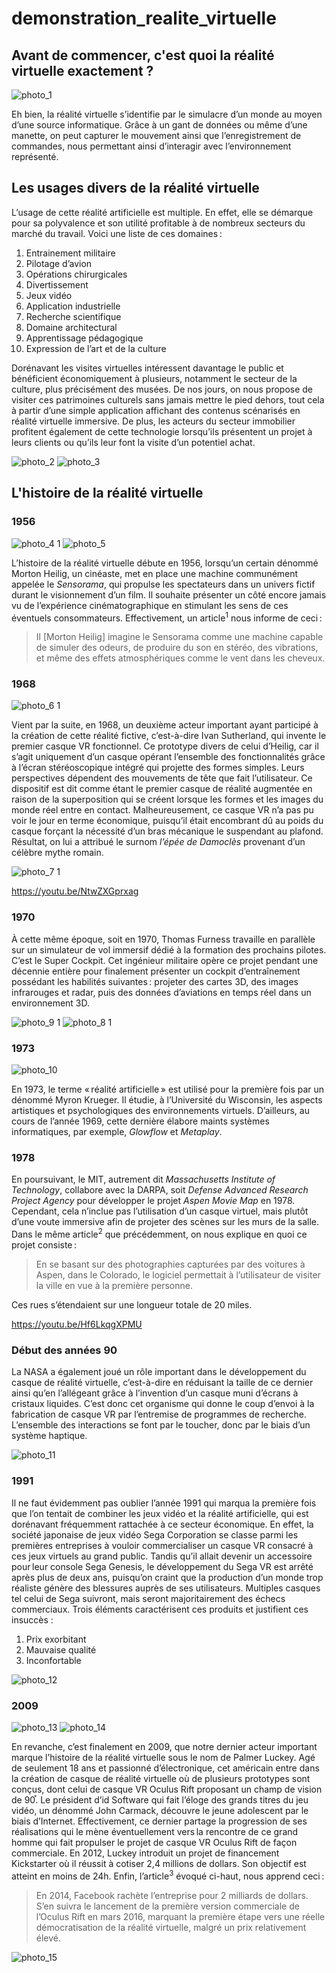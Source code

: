 # demonstration_realite_virtuelle
## Avant de commencer, c'est quoi la réalité virtuelle exactement ?
![photo_1](https://user-images.githubusercontent.com/93718179/144536909-e8ed5ce9-fcbc-4ad6-8ed7-3dca252d2d38.PNG)

Eh bien, la réalité virtuelle s’identifie par le simulacre d’un monde au moyen d’une source informatique. Grâce à un gant de données ou même d’une manette, on peut capturer le mouvement ainsi que l’enregistrement de commandes, nous permettant ainsi d’interagir avec l’environnement représenté.  

## Les usages divers de la réalité virtuelle 
L’usage de cette réalité artificielle est multiple. En effet, elle se démarque pour sa polyvalence et son utilité profitable à de nombreux secteurs du marché du travail. Voici une liste de ces domaines :

1. Entrainement militaire 
2. Pilotage d’avion 
3. Opérations chirurgicales 
4. Divertissement  
5. Jeux vidéo 
6. Application industrielle 
7. Recherche scientifique  
8. Domaine architectural 
9. Apprentissage pédagogique 
10. Expression de l’art et de la culture  

Dorénavant les visites virtuelles intéressent davantage le public et bénéficient économiquement à plusieurs, notamment le secteur de la culture, plus précisément des musées. De nos jours, on nous propose de visiter ces patrimoines culturels sans jamais mettre le pied dehors, tout cela à partir d’une simple application affichant des contenus scénarisés en réalité virtuelle immersive. De plus, les acteurs du secteur immobilier profitent également de cette technologie lorsqu’ils présentent un projet à leurs clients ou qu’ils leur font la visite d’un potentiel achat.  

![photo_2](https://user-images.githubusercontent.com/93718179/144538060-29fea85e-f910-4d4b-ae03-7c8e156389d3.PNG)
![photo_3](https://user-images.githubusercontent.com/93718179/144538072-339784fb-6944-49a6-9a3e-3037c9f1d5d7.PNG)

## L'histoire de la réalité virtuelle
### 1956
![photo_4 1](https://user-images.githubusercontent.com/93718179/144544179-7d9baf9c-f4ad-4116-879c-6a0e19b4663f.PNG)
![photo_5](https://user-images.githubusercontent.com/93718179/144541655-15178dfb-d363-4d66-9916-8f3b1a797c25.PNG)

L’histoire de la réalité virtuelle débute en 1956, lorsqu’un certain dénommé Morton Heilig, un cinéaste, met en place une machine communément appelée le *Sensorama*, qui propulse les spectateurs dans un univers fictif durant le visionnement d’un film. Il souhaite présenter un côté encore jamais vu de l’expérience cinématographique en stimulant les sens de ces éventuels consommateurs. Effectivement, un article<sup>1</sup> nous informe de ceci :

> Il [Morton Heilig] imagine le Sensorama comme une machine capable de simuler des odeurs, de produire du son en stéréo, des vibrations, et même des effets atmosphériques comme le vent dans les cheveux.

### 1968
![photo_6 1](https://user-images.githubusercontent.com/93718179/144543652-eddf104f-068d-46bc-a998-406f48cd7390.PNG)

Vient par la suite, en 1968, un deuxième acteur important ayant participé à la création de cette réalité fictive, c’est-à-dire Ivan Sutherland, qui invente le premier casque VR fonctionnel. Ce prototype divers de celui d’Heilig, car il s’agit uniquement d’un casque opérant l’ensemble des fonctionnalités grâce à l’écran stéréoscopique intégré qui projette des formes simples. Leurs perspectives dépendent des mouvements de tête que fait l’utilisateur. Ce dispositif est dit comme étant le premier casque de réalité augmentée en raison de la superposition qui se créent lorsque les formes et les images du monde réel entre en contact. Malheureusement, ce casque VR n’a pas pu voir le jour en terme économique, puisqu’il était encombrant dû au poids du casque forçant la nécessité d’un bras mécanique le suspendant au plafond. Résultat, on lui a attribué le surnom *l’épée de Damoclès* provenant d’un célèbre mythe romain.  

![photo_7 1](https://user-images.githubusercontent.com/93718179/144543882-6bf62a93-3a22-4abd-b9f5-2594b2841eb0.PNG)

https://youtu.be/NtwZXGprxag

### 1970
À cette même époque, soit en 1970, Thomas Furness travaille en parallèle sur un simulateur de vol immersif dédié à la formation des prochains pilotes. C’est le Super Cockpit. Cet ingénieur militaire opère ce projet pendant une décennie entière pour finalement présenter un cockpit d’entraînement possédant les habilités suivantes : projeter des cartes 3D, des images infrarouges et radar, puis des données d’aviations en temps réel dans un environnement 3D.  

![photo_9 1](https://user-images.githubusercontent.com/93718179/144543306-6b269b8a-203d-491c-97d2-ba3d42461245.PNG)
![photo_8 1](https://user-images.githubusercontent.com/93718179/144543154-c36fe2a2-e1a0-4fd5-9fd0-4bde0376833b.PNG)

### 1973
![photo_10](https://user-images.githubusercontent.com/93718179/144544653-ed7ec283-fc5b-4ec2-8070-3331eea587cb.PNG)

En 1973, le terme « réalité artificielle » est utilisé pour la première fois par un dénommé Myron Krueger. Il étudie, à l’Université du Wisconsin, les aspects artistiques et psychologiques des environnements virtuels. D’ailleurs, au cours de l’année 1969, cette dernière élabore maints systèmes informatiques, par exemple, *Glowflow* et *Metaplay*. 

### 1978
En poursuivant, le MIT, autrement dit *Massachusetts Institute of Technology*, collabore avec la DARPA, soit *Defense Advanced Research Project Agency* pour développer le projet *Aspen Movie Map* en 1978. Cependant, cela n’inclue pas l’utilisation d’un casque virtuel, mais plutôt d’une voute immersive afin de projeter des scènes sur les murs de la salle. Dans le même article<sup>2</sup> que précédemment, on nous explique en quoi ce projet consiste :  

> En se basant sur des photographies capturées par des voitures à Aspen, dans le Colorado, le logiciel permettait à l’utilisateur de visiter la ville en vue à la première personne.   

Ces rues s’étendaient sur une longueur totale de 20 miles.   

https://youtu.be/Hf6LkqgXPMU

### Début des années 90
La NASA a également joué un rôle important dans le développement du casque de réalité virtuelle, c’est-à-dire en réduisant la taille de ce dernier ainsi qu’en l’allégeant grâce à l’invention d’un casque muni d’écrans à cristaux liquides. C’est donc cet organisme qui donne le coup d’envoi à la fabrication de casque VR par l’entremise de programmes de recherche. L’ensemble des interactions se font par le toucher, donc par le biais d’un système haptique.   

![photo_11](https://user-images.githubusercontent.com/93718179/144545612-7272182d-1433-4cf6-8e58-e7c9b2e465d8.PNG)

### 1991
Il ne faut évidemment pas oublier l’année 1991 qui marqua la première fois que l’on tentait de combiner les jeux vidéo et la réalité artificielle, qui est dorénavant fréquemment rattachée à ce secteur économique. En effet, la société japonaise de jeux vidéo Sega Corporation se classe parmi les premières entreprises à vouloir commercialiser un casque VR consacré à ces jeux virtuels au grand public. Tandis qu’il allait devenir un accessoire pour leur console Sega Genesis, le développement du Sega VR est arrêté après plus de deux ans, puisqu’on craint que la production d’un monde trop réaliste génère des blessures auprès de ses utilisateurs. Multiples casques tel celui de Sega suivront, mais seront majoritairement des échecs commerciaux. Trois éléments caractérisent ces produits et justifient ces insuccès :

1. Prix exorbitant  
2. Mauvaise qualité 
3. Inconfortable 

![photo_12](https://user-images.githubusercontent.com/93718179/144546903-0b4e4ff8-d220-47e9-892a-2fbb636af8bc.PNG)

### 2009
![photo_13](https://user-images.githubusercontent.com/93718179/144547188-0e498be9-e915-44d7-9ad0-9950ebb5fc12.PNG)
![photo_14](https://user-images.githubusercontent.com/93718179/144547197-381b9229-773e-4dd3-bc0c-825082d834c9.PNG)

En revanche, c’est finalement en 2009, que notre dernier acteur important marque l’histoire de la réalité virtuelle sous le nom de Palmer Luckey. Agé de seulement 18 ans et passionné d’électronique, cet américain entre dans la création de casque de réalité virtuelle où de plusieurs prototypes sont conçus, dont celui de casque VR Oculus Rift proposant un champ de vision de 90֯. Le président d’id Software qui fait l’éloge des grands titres du jeu vidéo, un dénommé John Carmack, découvre le jeune adolescent par le biais d’Internet. Effectivement, ce dernier partage la progression de ses réalisations qui le mène éventuellement vers la rencontre de ce grand homme qui fait propulser le projet de casque VR Oculus Rift de façon commerciale. En 2012, Luckey introduit un projet de financement Kickstarter où il réussit à cotiser 2,4 millions de dollars. Son objectif est atteint en moins de 24h. Enfin, l’article<sup>3</sup> évoqué ci-haut, nous apprend ceci :  

> En 2014, Facebook rachète l’entreprise pour 2 milliards de dollars. S’en suivra le lancement de la première version commerciale de l’Oculus Rift en mars 2016, marquant la première étape vers une réelle démocratisation de la réalité virtuelle, malgré un prix relativement élevé.  

![photo_15](https://user-images.githubusercontent.com/93718179/144547382-00fa10c2-c980-45d9-86e7-6571b205c1fc.PNG)




